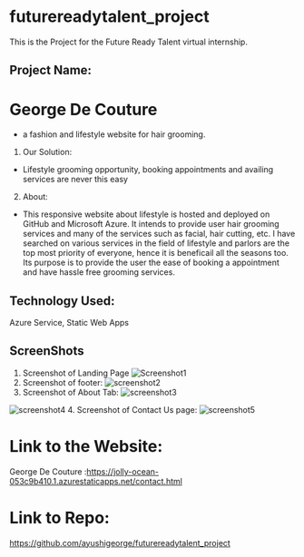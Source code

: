 # futurereadytalent_project
This is the Project for the Future Ready Talent virtual internship.

## Project Name: 
# George De Couture
- a fashion and lifestyle website for hair grooming.
1. Our Solution:
* Lifestyle grooming opportunity, booking appointments and availing services are never this easy

2. About:
* This responsive website about lifestyle is hosted and deployed on GitHub and Microsoft Azure.
It intends to provide user hair grooming services and many of the services such as facial, hair cutting, etc.
I have searched on various services in the field of lifestyle and parlors are the top most priority of everyone, hence it is beneficail all the seasons too.
Its purpose is to provide the user the ease of booking a appointment and have hassle free grooming services.

## Technology Used:
Azure Service, Static Web Apps

## ScreenShots
1. Screenshot of Landing Page
![Screenshot1](https://user-images.githubusercontent.com/76419649/174546361-16566355-4737-4635-96a1-3e851e49fddb.jpg)
2. Screenshot of footer:
![screenshot2](https://user-images.githubusercontent.com/76419649/174546387-3e4493a0-ca71-4590-a578-b0f131b798ed.jpg)
3. Screenshot of About Tab:
![screenshot3](https://user-images.githubusercontent.com/76419649/174546567-14fcf472-aae0-4ad4-938a-d7d09a937c81.jpg)

![screenshot4](https://user-images.githubusercontent.com/76419649/174546578-86d1dcd9-2932-4b78-92db-f8d258738efa.jpg)
4. Screenshot of Contact Us page:
![screenshot5](https://user-images.githubusercontent.com/76419649/174546596-90eb9b90-f675-4c03-b94f-c1f5ca05c443.jpg)


# Link to the  Website:
George De Couture :https://jolly-ocean-053c9b410.1.azurestaticapps.net/contact.html

# Link to Repo:
https://github.com/ayushigeorge/futurereadytalent_project





